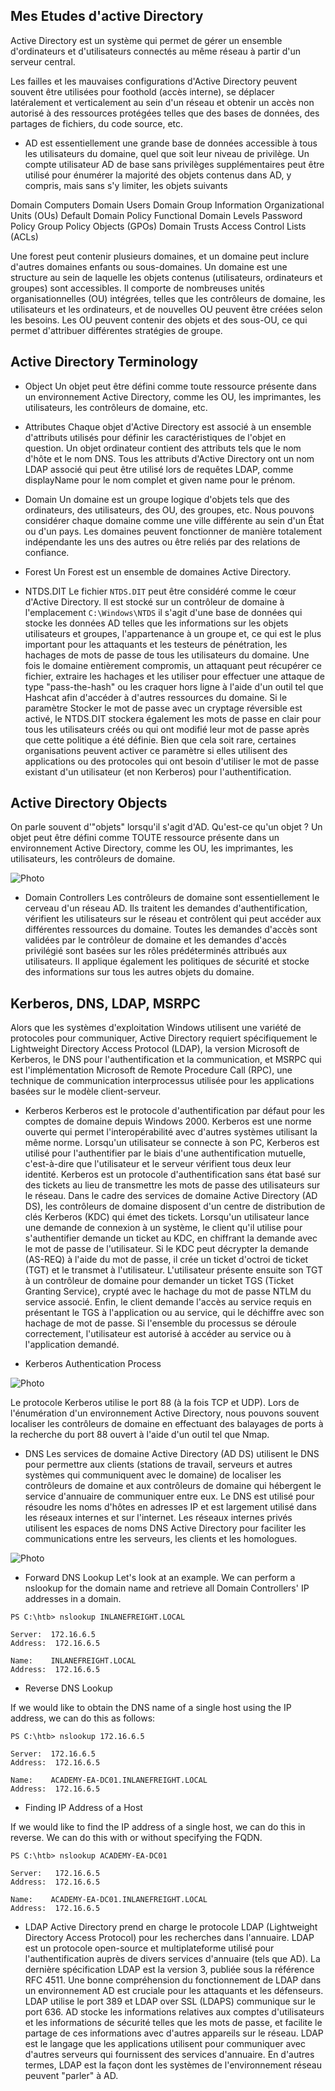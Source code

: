## Mes Etudes d'active Directory
Active Directory est un système qui permet de gérer un ensemble d'ordinateurs et d'utilisateurs connectés au même réseau à partir d'un serveur central.

Les failles et les mauvaises configurations d'Active Directory peuvent souvent être utilisées pour foothold (accès interne), se déplacer latéralement et verticalement au sein d'un réseau et obtenir un accès non autorisé à des ressources protégées telles que des bases de données, des partages de fichiers, du code source, etc.
- AD est essentiellement une grande base de données accessible à tous les utilisateurs du domaine, quel que soit leur niveau de privilège. Un compte utilisateur AD de base sans privilèges supplémentaires peut être utilisé pour énumérer la majorité des objets contenus dans AD, y compris, mais sans s'y limiter, les objets suivants

Domain Computers 	Domain Users
Domain Group Information 	Organizational Units (OUs)
Default Domain Policy 	Functional Domain Levels
Password Policy 	Group Policy Objects (GPOs)
Domain Trusts 	Access Control Lists (ACLs)

Une forest peut contenir plusieurs domaines, et un domaine peut inclure d'autres domaines enfants ou sous-domaines.
Un domaine est une structure au sein de laquelle les objets contenus (utilisateurs, ordinateurs et groupes) sont accessibles. Il comporte de nombreuses unités organisationnelles (OU) intégrées, telles que les contrôleurs de domaine, les utilisateurs et les ordinateurs, et de nouvelles OU peuvent être créées selon les besoins. Les OU peuvent contenir des objets et des sous-OU, ce qui permet d'attribuer différentes stratégies de groupe.

## Active Directory Terminology

- Object
Un objet peut être défini comme toute ressource présente dans un environnement Active Directory, comme les OU, les imprimantes, les utilisateurs, les contrôleurs de domaine, etc.
- Attributes
Chaque objet d'Active Directory est associé à un ensemble d'attributs utilisés pour définir les caractéristiques de l'objet en question. Un objet ordinateur contient des attributs tels que le nom d'hôte et le nom DNS. Tous les attributs d'Active Directory ont un nom LDAP associé qui peut être utilisé lors de requêtes LDAP, comme displayName pour le nom complet et given name pour le prénom.
- Domain
Un domaine est un groupe logique d'objets tels que des ordinateurs, des utilisateurs, des OU, des groupes, etc. Nous pouvons considérer chaque domaine comme une ville différente au sein d'un État ou d'un pays. Les domaines peuvent fonctionner de manière totalement indépendante les uns des autres ou être reliés par des relations de confiance.
- Forest
Un Forest est un ensemble de domaines Active Directory.

- NTDS.DIT
Le fichier `NTDS.DIT` peut être considéré comme le cœur d'Active Directory. Il est stocké sur un contrôleur de domaine à l'emplacement `C:\Windows\NTDS` il s'agit d'une base de données qui stocke les données AD telles que les informations sur les objets utilisateurs et groupes, l'appartenance à un groupe et, ce qui est le plus important pour les attaquants et les testeurs de pénétration, les hachages de mots de passe de tous les utilisateurs du domaine. Une fois le domaine entièrement compromis, un attaquant peut récupérer ce fichier, extraire les hachages et les utiliser pour effectuer une attaque de type "pass-the-hash" ou les craquer hors ligne à l'aide d'un outil tel que Hashcat afin d'accéder à d'autres ressources du domaine. Si le paramètre Stocker le mot de passe avec un cryptage réversible est activé, le NTDS.DIT stockera également les mots de passe en clair pour tous les utilisateurs créés ou qui ont modifié leur mot de passe après que cette politique a été définie. Bien que cela soit rare, certaines organisations peuvent activer ce paramètre si elles utilisent des applications ou des protocoles qui ont besoin d'utiliser le mot de passe existant d'un utilisateur (et non Kerberos) pour l'authentification.

## Active Directory Objects
On parle souvent d'"objets" lorsqu'il s'agit d'AD. Qu'est-ce qu'un objet ? Un objet peut être défini comme TOUTE ressource présente dans un environnement Active Directory, comme les OU, les imprimantes, les utilisateurs, les contrôleurs de domaine.




![Photo](./pic/adobjects.png)




- Domain Controllers
Les contrôleurs de domaine sont essentiellement le cerveau d'un réseau AD. Ils traitent les demandes d'authentification, vérifient les utilisateurs sur le réseau et contrôlent qui peut accéder aux différentes ressources du domaine. Toutes les demandes d'accès sont validées par le contrôleur de domaine et les demandes d'accès privilégié sont basées sur les rôles prédéterminés attribués aux utilisateurs. Il applique également les politiques de sécurité et stocke des informations sur tous les autres objets du domaine.

## Kerberos, DNS, LDAP, MSRPC
Alors que les systèmes d'exploitation Windows utilisent une variété de protocoles pour communiquer, Active Directory requiert spécifiquement le Lightweight Directory Access Protocol (LDAP), la version Microsoft de Kerberos, le DNS pour l'authentification et la communication, et MSRPC qui est l'implémentation Microsoft de Remote Procedure Call (RPC), une technique de communication interprocessus utilisée pour les applications basées sur le modèle client-serveur.

- Kerberos
Kerberos est le protocole d'authentification par défaut pour les comptes de domaine depuis Windows 2000. Kerberos est une norme ouverte qui permet l'interopérabilité avec d'autres systèmes utilisant la même norme.
Lorsqu'un utilisateur se connecte à son PC, Kerberos est utilisé pour l'authentifier par le biais d'une authentification mutuelle, c'est-à-dire que l'utilisateur et le serveur vérifient tous deux leur identité. Kerberos est un protocole d'authentification sans état basé sur des tickets au lieu de transmettre les mots de passe des utilisateurs sur le réseau. Dans le cadre des services de domaine Active Directory (AD DS), les contrôleurs de domaine disposent d'un centre de distribution de clés Kerberos (KDC) qui émet des tickets. Lorsqu'un utilisateur lance une demande de connexion à un système, le client qu'il utilise pour s'authentifier demande un ticket au KDC, en chiffrant la demande avec le mot de passe de l'utilisateur. Si le KDC peut décrypter la demande (AS-REQ) à l'aide du mot de passe, il crée un ticket d'octroi de ticket (TGT) et le transmet à l'utilisateur. L'utilisateur présente ensuite son TGT à un contrôleur de domaine pour demander un ticket TGS (Ticket Granting Service), crypté avec le hachage du mot de passe NTLM du service associé. Enfin, le client demande l'accès au service requis en présentant le TGS à l'application ou au service, qui le déchiffre avec son hachage de mot de passe. Si l'ensemble du processus se déroule correctement, l'utilisateur est autorisé à accéder au service ou à l'application demandé.

- Kerberos Authentication Process

![Photo](./pic/Kerb_auth.png)

Le protocole Kerberos utilise le port 88 (à la fois TCP et UDP). Lors de l'énumération d'un environnement Active Directory, nous pouvons souvent localiser les contrôleurs de domaine en effectuant des balayages de ports à la recherche du port 88 ouvert à l'aide d'un outil tel que Nmap.

-  DNS
Les services de domaine Active Directory (AD DS) utilisent le DNS pour permettre aux clients (stations de travail, serveurs et autres systèmes qui communiquent avec le domaine) de localiser les contrôleurs de domaine et aux contrôleurs de domaine qui hébergent le service d'annuaire de communiquer entre eux. Le DNS est utilisé pour résoudre les noms d'hôtes en adresses IP et est largement utilisé dans les réseaux internes et sur l'internet. Les réseaux internes privés utilisent les espaces de noms DNS Active Directory pour faciliter les communications entre les serveurs, les clients et les homologues.

![Photo](./pic/dns_highlevel.png)

- Forward DNS Lookup
Let's look at an example. We can perform a nslookup for the domain name and retrieve all Domain Controllers' IP addresses in a domain.
```
PS C:\htb> nslookup INLANEFREIGHT.LOCAL

Server:  172.16.6.5
Address:  172.16.6.5

Name:    INLANEFREIGHT.LOCAL
Address:  172.16.6.5

```

- Reverse DNS Lookup

If we would like to obtain the DNS name of a single host using the IP address, we can do this as follows:

```
PS C:\htb> nslookup 172.16.6.5

Server:  172.16.6.5
Address:  172.16.6.5

Name:    ACADEMY-EA-DC01.INLANEFREIGHT.LOCAL
Address:  172.16.6.5

```

- Finding IP Address of a Host

If we would like to find the IP address of a single host, we can do this in reverse. We can do this with or without specifying the FQDN.

```
PS C:\htb> nslookup ACADEMY-EA-DC01

Server:   172.16.6.5
Address:  172.16.6.5

Name:    ACADEMY-EA-DC01.INLANEFREIGHT.LOCAL
Address:  172.16.6.5

```

- LDAP
Active Directory prend en charge le protocole LDAP (Lightweight Directory Access Protocol) pour les recherches dans l'annuaire. LDAP est un protocole open-source et multiplateforme utilisé pour l'authentification auprès de divers services d'annuaire (tels que AD). La dernière spécification LDAP est la version 3, publiée sous la référence RFC 4511. Une bonne compréhension du fonctionnement de LDAP dans un environnement AD est cruciale pour les attaquants et les défenseurs. LDAP utilise le port 389 et LDAP over SSL (LDAPS) communique sur le port 636.
AD stocke les informations relatives aux comptes d'utilisateurs et les informations de sécurité telles que les mots de passe, et facilite le partage de ces informations avec d'autres appareils sur le réseau. LDAP est le langage que les applications utilisent pour communiquer avec d'autres serveurs qui fournissent des services d'annuaire. En d'autres termes, LDAP est la façon dont les systèmes de l'environnement réseau peuvent "parler" à AD.
